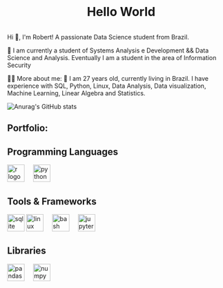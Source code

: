 <div id="user-content-toc">
  <ul align="center">
    <summary><h1 style="display: inline-block">Hello World</h1></summary>
</div>
    
Hi 👋, I'm Robert! A passionate Data Science student from Brazil.

🌱 I am currently a student of Systems Analysis e Development && Data Science and Analysis. Eventually I am a student in the area of Information Security

👨‍💻 More about me:
💬 I am 27 years old, currently living in Brazil. I  have experience with SQL, Python, Linux, Data Analysis, Data visualization, Machine Learning, Linear Algebra and Statistics.

![Anurag's GitHub stats](https://github-readme-stats.vercel.app/api?username=devr0bert&show_icons=true&theme=dark)



<!---
devr0bert/devr0bert is a ✨ special ✨ repository because its `README.md` (this file) appears on your GitHub profile.
You can click the Preview link to take a look at your changes.
--->
<!-- Portfolio -->
## Portfolio:



## Programming Languages

<div align="left">
  <img src="https://cdn.jsdelivr.net/gh/devicons/devicon/icons/r/r-original.svg" height="40" alt="r logo"  />
  <img width="12" />
  <img src="https://cdn.jsdelivr.net/gh/devicons/devicon/icons/python/python-original.svg" height="40" alt="python logo"  />
  <img width="12" />



  
## Tools & Frameworks


<div align="left">
<img src="https://cdn.jsdelivr.net/gh/devicons/devicon/icons/sqlite/sqlite-original.svg" height="40" alt="sqlite logo"  />
 <img src="https://cdn.jsdelivr.net/gh/devicons/devicon/icons/linux/linux-original.svg" height="40" alt="linux logo"  />
<img width="12" />
 <img src="https://cdn.jsdelivr.net/gh/devicons/devicon/icons/bash/bash-original.svg" height="40" alt="bash logo"  />
 <img width="12" />
<img src="https://cdn.jsdelivr.net/gh/devicons/devicon/icons/jupyter/jupyter-original.svg" height="40" alt="jupyter logo"  />
<img width="12" />
</div>

## Libraries

<div align="left">
  <img src="https://cdn.jsdelivr.net/gh/devicons/devicon/icons/pandas/pandas-original.svg" height="40" alt="pandas logo"  />
  <img width="12" />
  <img src="https://cdn.jsdelivr.net/gh/devicons/devicon/icons/numpy/numpy-original.svg" height="40" alt="numpy logo"  />
  <img width="12" />


</div>

###
